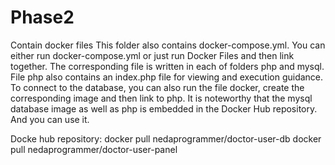 # Phase2
Contain docker files 
This folder also contains docker-compose.yml. You can either run docker-compose.yml or just run Docker Files and then link together. 
The corresponding file is written in each of folders php and mysql.
File php also contains an index.php file for viewing and execution guidance.
To connect to the database, you can also run the file docker, create the corresponding image and then link to php.
It is noteworthy that the mysql database image as well as php is embedded in the Docker Hub repository. And you can use it.

Docke hub repository:
docker pull nedaprogrammer/doctor-user-db
docker pull nedaprogrammer/doctor-user-panel
